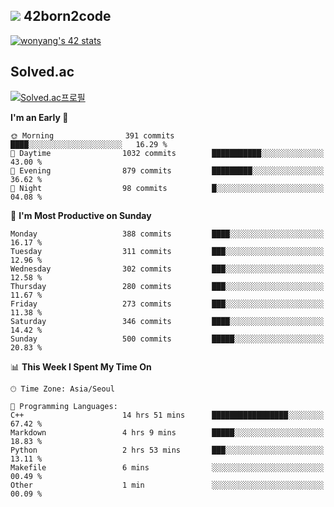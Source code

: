 
## <img src="https://img.shields.io/badge/-000000?style=flat&logo=42&logoColor=white"> 42born2code
[![wonyang's 42 stats](https://badge42.vercel.app/api/v2/cl5nhe5b6007809kydha7ht42/stats?cursusId=21&coalitionId=88)](https://profile.intra.42.fr/users/wonyang)

## Solved.ac
[![Solved.ac프로필](http://mazassumnida.wtf/api/v2/generate_badge?boj=bennyws)](https://solved.ac/bennyws)

<!--START_SECTION:waka-->
**I'm an Early 🐤** 

```text
🌞 Morning                391 commits         ████░░░░░░░░░░░░░░░░░░░░░   16.29 % 
🌆 Daytime                1032 commits        ███████████░░░░░░░░░░░░░░   43.00 % 
🌃 Evening                879 commits         █████████░░░░░░░░░░░░░░░░   36.62 % 
🌙 Night                  98 commits          █░░░░░░░░░░░░░░░░░░░░░░░░   04.08 % 
```
📅 **I'm Most Productive on Sunday** 

```text
Monday                   388 commits         ████░░░░░░░░░░░░░░░░░░░░░   16.17 % 
Tuesday                  311 commits         ███░░░░░░░░░░░░░░░░░░░░░░   12.96 % 
Wednesday                302 commits         ███░░░░░░░░░░░░░░░░░░░░░░   12.58 % 
Thursday                 280 commits         ███░░░░░░░░░░░░░░░░░░░░░░   11.67 % 
Friday                   273 commits         ███░░░░░░░░░░░░░░░░░░░░░░   11.38 % 
Saturday                 346 commits         ████░░░░░░░░░░░░░░░░░░░░░   14.42 % 
Sunday                   500 commits         █████░░░░░░░░░░░░░░░░░░░░   20.83 % 
```


📊 **This Week I Spent My Time On** 

```text
🕑︎ Time Zone: Asia/Seoul

💬 Programming Languages: 
C++                      14 hrs 51 mins      █████████████████░░░░░░░░   67.42 % 
Markdown                 4 hrs 9 mins        █████░░░░░░░░░░░░░░░░░░░░   18.83 % 
Python                   2 hrs 53 mins       ███░░░░░░░░░░░░░░░░░░░░░░   13.11 % 
Makefile                 6 mins              ░░░░░░░░░░░░░░░░░░░░░░░░░   00.49 % 
Other                    1 min               ░░░░░░░░░░░░░░░░░░░░░░░░░   00.09 % 
```


<!--END_SECTION:waka-->
